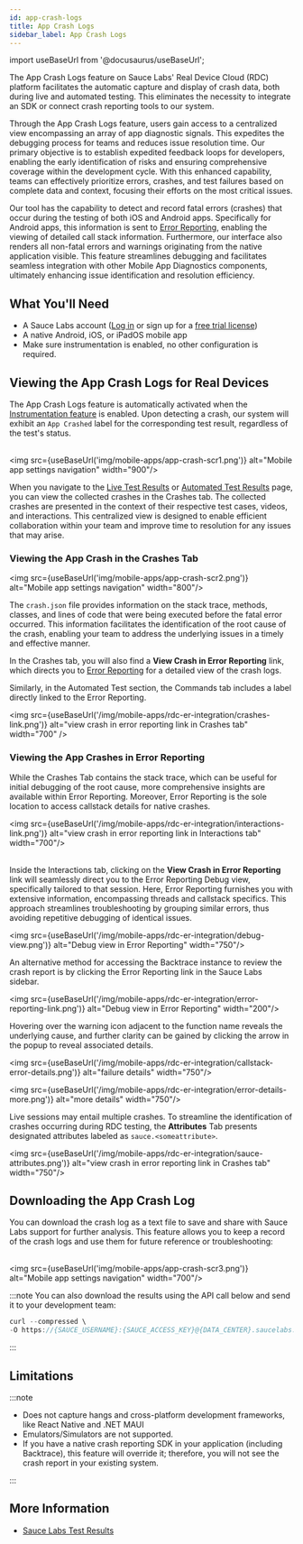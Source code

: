 ```yaml
---
id: app-crash-logs
title: App Crash Logs
sidebar_label: App Crash Logs
---
```


import useBaseUrl from '@docusaurus/useBaseUrl';

The App Crash Logs feature on Sauce Labs' Real Device Cloud (RDC) platform facilitates the automatic capture and display of crash data, both during live and automated testing. This eliminates the necessity to integrate an SDK or connect crash reporting tools to our system.

Through the App Crash Logs feature, users gain access to a centralized view encompassing an array of app diagnostic signals. This expedites the debugging process for teams and reduces issue resolution time. Our primary objective is to establish expedited feedback loops for developers, enabling the early identification of risks and ensuring comprehensive coverage within the development cycle. With this enhanced capability, teams can effectively prioritize errors, crashes, and test failures based on complete data and context, focusing their efforts on the most critical issues.

Our tool has the capability to detect and record fatal errors (crashes) that occur during the testing of both iOS and Android apps. Specifically for Android apps, this information is sent to [Error Reporting](/error-reporting/getting-started/), enabling the viewing of detailed call stack information. Furthermore, our interface also renders all non-fatal errors and warnings originating from the native application visible. This feature streamlines debugging and facilitates seamless integration with other Mobile App Diagnostics components, ultimately enhancing issue identification and resolution efficiency.

## What You'll Need

- A Sauce Labs account ([Log in](https://accounts.saucelabs.com/am/XUI/#login/) or sign up for a [free trial license](https://saucelabs.com/sign-up))
- A native Android, iOS, or iPadOS mobile app
- Make sure instrumentation is enabled, no other configuration is required.

## Viewing the App Crash Logs for Real Devices​

The App Crash Logs feature is automatically activated when the [Instrumentation feature](/mobile-apps/features/mobile-app-diagnostics/interactions/#using-interactions-for-real-devices) is enabled. Upon detecting a crash, our system will exhibit an `App Crashed` label for the corresponding test result, regardless of the test's status.

<br/><img src={useBaseUrl('img/mobile-apps/app-crash-scr1.png')} alt="Mobile app settings navigation" width="900"/>

When you navigate to the [Live Test Results](/mobile-apps/live-testing/live-mobile-app-testing/) or [Automated Test Results](/mobile-apps/automated-testing/) page, you can view the collected crashes in the Crashes tab. The collected crashes are presented in the context of their respective test cases, videos, and interactions. This centralized view is designed to enable efficient collaboration within your team and improve time to resolution for any issues that may arise.

### Viewing the App Crash in the Crashes Tab

<img src={useBaseUrl('img/mobile-apps/app-crash-scr2.png')} alt="Mobile app settings navigation" width="800"/>

The `crash.json` file provides information on the stack trace, methods, classes, and lines of code that were being executed before the fatal error occurred. This information facilitates the identification of the root cause of the crash, enabling your team to address the underlying issues in a timely and effective manner.

In the Crashes tab, you will also find a **View Crash in Error Reporting** link, which directs you to [Error Reporting](/error-reporting/getting-started/) for a detailed view of the crash logs.

Similarly, in the Automated Test section, the Commands tab includes a label directly linked to the Error Reporting.

<img src={useBaseUrl('/img/mobile-apps/rdc-er-integration/crashes-link.png')} alt="view crash in error reporting link in Crashes tab" width="700" />

### Viewing the App Crashes in Error Reporting

While the Crashes Tab contains the stack trace, which can be useful for initial debugging of the root cause, more comprehensive insights are available within Error Reporting. Moreover, Error Reporting is the sole location to access callstack details for native crashes.

<img src={useBaseUrl('/img/mobile-apps/rdc-er-integration/interactions-link.png')} alt="view crash in error reporting link in Interactions tab" width="700"/><br/><br/>

Inside the Interactions tab, clicking on the **View Crash in Error Reporting** link will seamlessly direct you to the Error Reporting Debug view, specifically tailored to that session. Here, Error Reporting furnishes you with extensive information, encompassing threads and callstack specifics. This approach streamlines troubleshooting by grouping similar errors, thus avoiding repetitive debugging of identical issues.

<img src={useBaseUrl('/img/mobile-apps/rdc-er-integration/debug-view.png')} alt="Debug view in Error Reporting" width="750"/>

An alternative method for accessing the Backtrace instance to review the crash report is by clicking the Error Reporting link in the Sauce Labs sidebar.

<img src={useBaseUrl('/img/mobile-apps/rdc-er-integration/error-reporting-link.png')} alt="Debug view in Error Reporting" width="200"/>

Hovering over the warning icon adjacent to the function name reveals the underlying cause, and further clarity can be gained by clicking the arrow in the popup to reveal associated details.

<img src={useBaseUrl('/img/mobile-apps/rdc-er-integration/callstack-error-details.png')} alt="failure details" width="750"/><br/>

<img src={useBaseUrl('/img/mobile-apps/rdc-er-integration/error-details-more.png')} alt="more details" width="750"/>

Live sessions may entail multiple crashes. To streamline the identification of crashes occurring during RDC testing, the **Attributes** Tab presents designated attributes labeled as `sauce.<someattribute>`.

<img src={useBaseUrl('/img/mobile-apps/rdc-er-integration/sauce-attributes.png')} alt="view crash in error reporting link in Crashes tab" width="750"/>

## Downloading the App Crash Log

You can download the crash log as a text file to save and share with Sauce Labs support for further analysis. This feature allows you to keep a record of the crash logs and use them for future reference or troubleshooting:

<br/><img src={useBaseUrl('img/mobile-apps/app-crash-scr3.png')} alt="Mobile app settings navigation" width="700"/>

:::note
You can also download the results using the API call below and send it to your development team:

```java
curl --compressed \
-O https://{SAUCE_USERNAME}:{SAUCE_ACCESS_KEY}@{DATA_CENTER}.saucelabs.com/v1/rdc/jobs/{JOB_ID}/crash.json`
```

:::

## Limitations

:::note

- Does not capture hangs and cross-platform development frameworks, like React Native and .NET MAUI
- Emulators/Simulators are not supported.
- If you have a native crash reporting SDK in your application (including Backtrace), this feature will override it; therefore, you will not see the crash report in your existing system.

:::

## More Information

- [Sauce Labs Test Results](/test-results)
